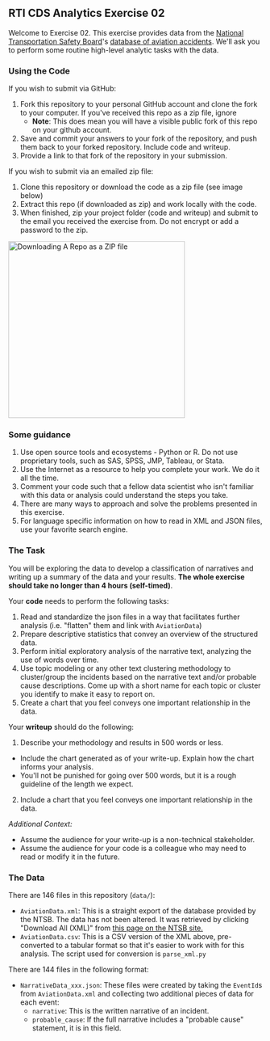 ## RTI CDS Analytics Exercise 02

Welcome to Exercise 02. This exercise provides data from the [National Transportation Safety Board](http://www.ntsb.gov/Pages/default.aspx)'s [database of aviation accidents](http://www.ntsb.gov/_layouts/ntsb.aviation/index.aspx). We'll ask you to perform some routine high-level analytic tasks with the data. 

### Using the Code

If you wish to submit via GitHub:
1. Fork this repository to your personal GitHub account and clone the fork to your computer. If you've received this repo as a zip file, ignore
    - **Note**: This does mean you will have a visible public fork of this repo on your github account.
2. Save and commit your answers to your fork of the repository, and push them back to your forked repository. Include code and writeup.
3. Provide a link to that fork of the repository in your submission.

If you wish to submit via an emailed zip file:
1. Clone this repository or download the code as a zip file (see image below)
2. Extract this repo (if downloaded as zip) and work locally with the code.
3. When finished, zip your project folder (code and writeup) and submit to the email you received the exercise from. Do not encrypt or add a password to the zip.

<img src="https://i.postimg.cc/KzwCd2Mg/Screen-Shot-2021-12-27-at-9-05-31-AM.png" alt="Downloading A Repo as a ZIP file" width="350">


### Some guidance

1. Use open source tools and ecosystems - Python or R. Do not use proprietary tools, such as SAS, SPSS, JMP, Tableau, or Stata. 
2. Use the Internet as a resource to help you complete your work. We do it all the time.
3. Comment your code such that a fellow data scientist who isn't familiar with this data or analysis could understand the steps you take.
4. There are many ways to approach and solve the problems presented in this exercise. 
5. For language specific information on how to read in XML and JSON files, use your favorite search engine.

### The Task

You will be exploring the data to develop a classification of narratives and writing up a summary of the data and your results. **The whole exercise should take no longer than 4 hours (self-timed)**.

Your **code** needs to perform the following tasks:
1. Read and standardize the json files in a way that facilitates further analysis (i.e. "flatten" them and link with `AviationData`)
2. Prepare descriptive statistics that convey an overview of the structured data.
3. Perform initial exploratory analysis of the narrative text, analyzing the use of words over time.
4. Use topic modeling or any other text clustering methodology to cluster/group the incidents based on the narrative text and/or probable cause descriptions. Come up with a short name for each topic or cluster you identify to make it easy to report on.
5. Create a chart that you feel conveys one important relationship in the data.

Your **writeup** should do the following:
1. Describe your methodology and results in 500 words or less.
  - Include the chart generated as of your write-up. Explain how the chart informs your analysis. 
  - You'll not be punished for going over 500 words, but it is a rough guideline of the length we expect.
2. Include a chart that you feel conveys one important relationship in the data.


_Additional Context:_

* Assume the audience for your write-up is a non-technical stakeholder. 
* Assume the audience for your code is a colleague who may need to read or modify it in the future. 

### The Data

There are 146 files in this repository (`data/`):

- `AviationData.xml`: This is a straight export of the database provided by the NTSB. The data has not been altered. It was retrieved by clicking "Download All (XML)" from [this page on the NTSB site.](http://www.ntsb.gov/_layouts/ntsb.aviation/index.aspx)
- `AviationData.csv`: This is a CSV version of the XML above, pre-converted to a tabular format so that it's easier to work with for this analysis. The script used for conversion is `parse_xml.py`

There are 144 files in the following format:

- `NarrativeData_xxx.json`: These files were created by taking the `EventId`s from `AviationData.xml` and collecting two additional pieces of data for each event: 
  - `narrative`: This is the written narrative of an incident.
  - `probable_cause`: If the full narrative includes a "probable cause" statement, it is in this field. 
